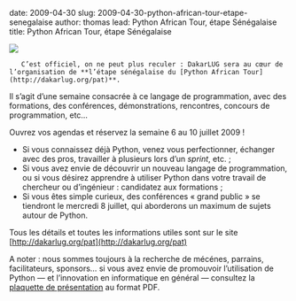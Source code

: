 date: 2009-04-30
slug: 2009-04-30-python-african-tour-etape-senegalaise
author: thomas
lead: Python African Tour, étape Sénégalaise
title: Python African Tour, étape Sénégalaise


[![](http://dakarlug.org/blog/wp-content/uploads/2009/04/pat-logo.png)](http://dakarlug.org/blog/wp-content/uploads/2009/04/pat-logo.png)

    
       C’est officiel, on ne peut plus reculer : DakarLUG sera au cœur de l’organisation de **l’étape sénégalaise du [Python African Tour](http://dakarlug.org/pat)**.
Il s’agit d’une semaine consacrée à ce langage de programmation, avec
des formations, des conférences, démonstrations, rencontres, concours
de programmation,&nbsp;etc…

Ouvrez vos agendas et réservez la semaine 6 au 10 juillet 2009&nbsp;!

*   Si vous connaissez déjà Python, venez vous perfectionner, échanger avec des pros, travailler à plusieurs lors d’un _sprint_, etc.&nbsp;;
*   Si vous avez envie de découvrir un nouveau langage de
programmation, ou si vous désirez apprendre à utiliser Python dans
votre travail de chercheur ou d’ingénieur : candidatez aux formations&nbsp;;
*   Si vous êtes simple curieux, des conférences « grand public » se
tiendront le mercredi 8 juillet, qui aborderons un maximum de sujets
autour de&nbsp;Python.

Tous les détails et toutes les informations utiles sont sur le site [http://dakarlug.org/pat](http://dakarlug.org/pat)

A noter : nous sommes toujours à la recherche de mécénes, parrains,
facilitateurs, sponsors… si vous avez envie de promouvoir l’utilisation
de Python &mdash; et l’innovation en informatique en général &mdash; consultez la [plaquette de présentation](http://dakarlug.org/pat/python-african-tour-senegal.pdf) au format&nbsp;<span class="caps">PDF</span>.

    
